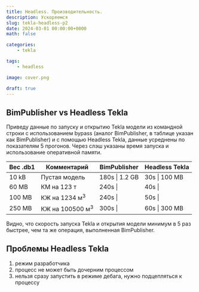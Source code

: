 ```yaml
---
title: Headless. Производительность.
description: Ускоряемся
slug: tekla-headless-p2
date: 2024-03-01 00:00:00+0000
math: false

categories:
    - tekla

tags:
    - headless

image: cover.png

draft: true
---
```


## BimPublisher vs Headless Tekla

Приведу данные по запуску и открытию Tekla модели из командной строки с использованием bypass (аналог BimPublisher, в таблице указан как BimPublisher) и с помощью Headless Tekla, данные усреднены по показателям 5 прогонов. Через слэш указаны время запуска и использование оперативной памяти.

| Вес .db1 | Комментарий                | BimPublisher   | Headless Tekla |
| -------- | -------------------------- | -------------- | -------------- |
| 10 kB    | Пустая модель              | 180s \| 1.2 GB | 30s \| 100 MB  |
| 60 MB    | КМ на 123 т                | 240s \|        | 40s \|         |
| 100 MB   | КЖ на 1234 м<sup>3<sup/>   | 240s \|        | 50s \|         |
| 250 MB   | КЖ на 100500 м<sup>3<sup/> | 300s \|        | 60s \| 300 MB  |

Видно, что скорость запуска Tekla и открытия модели минимум в 5 раз быстрее, чем та же операция, выполненная BimPublisher.

## Проблемы Headless Tekla

1. режим разработчика
2. процесс не может быть дочерним процессом
3. нельзя сразу запустить в режиме дебага, нужно подцепляться к процессу